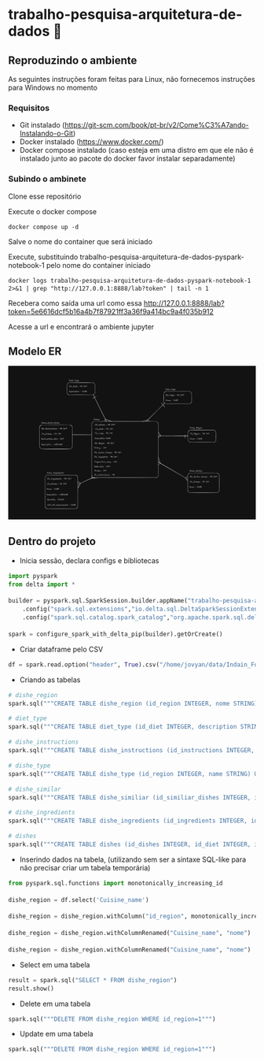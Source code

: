 # trabalho-pesquisa-arquitetura-de-dados :space_invader:

## Reproduzindo o ambiente

As seguintes instruções foram feitas para Linux, não fornecemos instruções para Windows no momento

### Requisitos
 
- Git instalado (https://git-scm.com/book/pt-br/v2/Come%C3%A7ando-Instalando-o-Git)
- Docker instalado (https://www.docker.com/)
- Docker compose instalado (caso esteja em uma distro em que ele não é instalado junto ao pacote do docker favor instalar separadamente)

### Subindo o ambinete

Clone esse repositório 

Execute o docker compose 

```
docker compose up -d
```

Salve o nome do container que será iniciado

Execute, substituindo trabalho-pesquisa-arquitetura-de-dados-pyspark-notebook-1 pelo nome do container iniciado

```
docker logs trabalho-pesquisa-arquitetura-de-dados-pyspark-notebook-1 2>&1 | grep "http://127.0.0.1:8888/lab?token" | tail -n 1
```

Recebera como saída uma url como essa http://127.0.0.1:8888/lab?token=5e6616dcf5b16a4b7f87921ff3a36f9a414bc9a4f035b912

Acesse a url e encontrará o ambiente jupyter

## Modelo ER

<img src="github/modelo_er.png">


## Dentro do projeto

- Inicia sessão, declara configs e bibliotecas
  
```python
import pyspark
from delta import *

builder = pyspark.sql.SparkSession.builder.appName("trabalho-pesquisa-arquitetura-de-dados") \
    .config("spark.sql.extensions","io.delta.sql.DeltaSparkSessionExtension") \
    .config("spark.sql.catalog.spark_catalog","org.apache.spark.sql.delta.catalog.DeltaCatalog")

spark = configure_spark_with_delta_pip(builder).getOrCreate()
```

- Criar dataframe pelo CSV

```python
df = spark.read.option("header", True).csv("/home/jovyan/data/Indain_Food_Cuisine_Dataset.csv")
```

- Criando as tabelas 
  
```python
# dishe_region
spark.sql("""CREATE TABLE dishe_region (id_region INTEGER, nome STRING) USING delta LOCATION '/home/jovyan/data/delta/dishe_region'""")
```

```python
# diet_type
spark.sql("""CREATE TABLE diet_type (id_diet INTEGER, description STRING) USING delta LOCATION '/home/jovyan/data/delta/diet_type'""")
```

```python
# dishe_instructions
spark.sql("""CREATE TABLE dishe_instructions (id_instructions INTEGER, id_dishes INTEGER, instructions_seq INTEGER, description STRING) USING delta LOCATION '/home/jovyan/data/delta/dishe_instructions'""")
```

```python
# dishe_type
spark.sql("""CREATE TABLE dishe_type (id_region INTEGER, name STRING) USING delta LOCATION '/home/jovyan/data/delta/dishe_type'""")
```

```python
# dishe_similar
spark.sql("""CREATE TABLE dishe_similiar (id_similiar_dishes INTEGER, id_dishes INTEGER, name STRING) USING delta LOCATION '/home/jovyan/data/delta/dishe_similiar'""")
```

```python
# dishe_ingredients
spark.sql("""CREATE TABLE dishe_ingredients (id_ingredients INTEGER, id_dishes INTEGER, name STRING, description STRING, quantity FLOAT, unit_of_measurement STRING) USING delta LOCATION '/home/jovyan/data/delta/dishe_ingredients'""")
```

```python
# dishes
spark.sql("""CREATE TABLE dishes (id_dishes INTEGER, id_diet INTEGER, id_type INTEGER, description STRING, id_region INTEGER, rating INTEGER, id_similiar_dishes INTEGER, id_ingredients INTEGER, preparation_time INTEGER, cook_time INTEGER, makes INTEGER, id_instructions INTEGER) USING delta LOCATION '/home/jovyan/data/delta/dishes'""")
```

- Inserindo dados na tabela, (utilizando sem ser a sintaxe SQL-like para não precisar criar um tabela temporária)
  
```python
from pyspark.sql.functions import monotonically_increasing_id

dishe_region = df.select('Cuisine_name')

dishe_region = dishe_region.withColumn("id_region", monotonically_increasing_id().cast("int"))

dishe_region = dishe_region.withColumnRenamed("Cuisine_name", "nome")

dishe_region = dishe_region.withColumnRenamed("Cuisine_name", "nome")
```

- Select em uma tabela
  
```python
result = spark.sql("SELECT * FROM dishe_region")
result.show()
```

- Delete em uma tabela
  
```python
spark.sql("""DELETE FROM dishe_region WHERE id_region=1""")
```

- Update em uma tabela

```python
spark.sql("""DELETE FROM dishe_region WHERE id_region=1""")
```